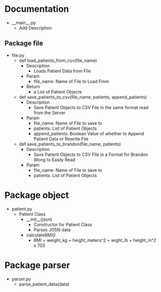 # Documentation

- \_\_main__.py
  - Add Description

## Package file
- file.py
  - def load_patients_from_csv(file_name)
    - Description
      - Loads Patient Data from File
    - Param
      - file_name: Name of File to Load From
    - Return
      - a List of Patient Objects
  - def save_patients_to_csv(file_name, patients, append_patients)
    - Description
      - Save Patient Objects to CSV File in the same format read from the Server
    - Param
      - file_name: Name of File to save to
      - patients: List of Patient Objects
      - append_patients: Boolean Value of whether to Append Patient Data or Rewrite File
  - def save_patients_to_brandon(file_name, patients)
    - Description
      - Save Patient Objects to CSV File in a Format for Brandon Wong to Easily Read
    - Param
      - file_name: Name of File to save to
      - patients: List of Patient Objects

# Package object
- patient.py
  - Patient Class
    - \_\_init__(json)
      - Constructor for Patient Class
      - Parses JOSN data 
    - calculateBMI()
      - BMI = weight_kg + height_meters^2 = wight_lb + height_in^2 x 703
 
# Package parser
- parser.py
  - parse_patient_data(data)


